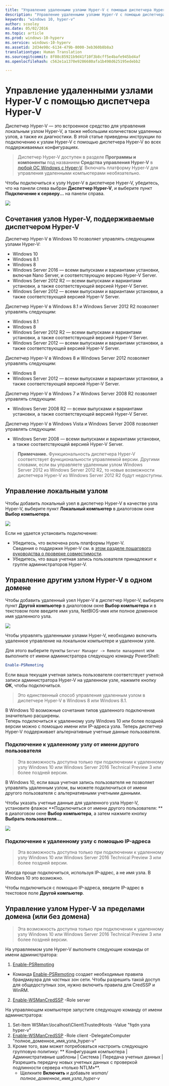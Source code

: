 ```yaml
---
title: "Управление удаленными узлами Hyper-V с помощью диспетчера Hyper-V"
description: "Управление удаленными узлами Hyper-V с помощью диспетчера Hyper-V"
keywords: "windows 10, hyper-v"
author: scooley
ms.date: 05/02/2016
ms.topic: article
ms.prod: windows-10-hyperv
ms.service: windows-10-hyperv
ms.assetid: 2d34e98c-6134-479b-8000-3eb360b8b8a3
translationtype: Human Translation
ms.sourcegitcommit: 8f08c85921b9d41f10f3b8cff5e4bafe945bd4af
ms.openlocfilehash: c562e1a1370e9286680afa1b498d625195edebb2

---
```


# Управление удаленными узлами Hyper-V с помощью диспетчера Hyper-V

Диспетчер Hyper-V — это встроенное средство для управления локальным узлом Hyper-V, а также небольшим количеством удаленных узлов, а также их диагностики.  В этой статье приведены инструкции по подключению к узлам Hyper-V с помощью диспетчера Hyper-V во всех поддерживаемых конфигурациях.

> Диспетчер Hyper-V доступен в разделе **Программы и компоненты** под названием **Средства управления Hyper-V** в [любой ОС Windows с Hyper-V](../quick_start/walkthrough_compatibility.md#operating-system-requirements).  Включать платформу Hyper-V для управления удаленными компьютерами необязательно.

Чтобы подключиться к узлу Hyper-V в диспетчере Hyper-V, убедитесь, что на панели слева выбран **Диспетчер Hyper-V**, и выберите пункт **Подключение к серверу...** на панели справа.

![](media/HyperVManager-ConnectToHost.png)

## Сочетания узлов Hyper-V, поддерживаемые диспетчером Hyper-V
Диспетчер Hyper-V в Windows 10 позволяет управлять следующими узлами Hyper-V:
* Windows 10
* Windows 8.1
* Windows 8
* Windows Server 2016 — всеми выпусками и вариантами установки, включая Nano Server, и соответствующую версию Hyper-V Server.
* Windows Server 2012 R2 — всеми выпусками и вариантами установки, а также соответствующей версией Hyper-V Server.
* Windows Server 2012 — всеми выпусками и вариантами установки, а также соответствующей версией Hyper-V Server.

Диспетчер Hyper-V в Windows 8.1 и Windows Server 2012 R2 позволяет управлять следующим:
* Windows 8.1
* Windows 8
* Windows Server 2012 R2 — всеми выпусками и вариантами установки, а также соответствующей версией Hyper-V Server.
* Windows Server 2012 — всеми выпусками и вариантами установки, а также соответствующей версией Hyper-V Server.

Диспетчер Hyper-V в Windows 8 и Windows Server 2012 позволяет управлять следующим:
* Windows 8
* Windows Server 2012 — всеми выпусками и вариантами установки, а также соответствующей версией Hyper-V Server.

Диспетчер Hyper-V в Windows 7 и Windows Server 2008 R2 позволяет управлять следующим:
* Windows Server 2008 R2 — всеми выпусками и вариантами установки, а также соответствующей версией Hyper-V Server.

Диспетчер Hyper-V в Windows Vista и Windows Server 2008 позволяет управлять следующим:
* Windows Server 2008 — всеми выпусками и вариантами установки, а также соответствующей версией Hyper-V Server.

> **Примечание.** Функциональность диспетчера Hyper-V соответствует функциональности управляемой версии. Другими словами, если вы управляете удаленным узлом Windows Server 2012 из Windows Server 2012 R2, то новые возможности диспетчера Hyper-V из Windows Server 2012 R2 будут недоступны.

## Управление локальным узлом ##
Чтобы добавить локальный узел в диспетчер Hyper-V в качестве узла Hyper-V, выберите пункт **Локальный компьютер** в диалоговом окне **Выбор компьютера**.

![](media/HyperVManager-ConnectToLocalHost.png)

Если не удается установить подключение:
*  Убедитесь, что включена роль платформы Hyper-V.  
  Сведения о поддержке Hyper-V см. в [этом разделе пошагового руководства о проверке совместимости](../quick_start/walkthrough_compatibility.md).
*  Убедитесь, что ваша учетная запись пользователя принадлежит к группе администраторов Hyper-V.


## Управление другим узлом Hyper-V в одном домене ##

Чтобы добавить удаленный узел Hyper-V в диспетчер Hyper-V, выберите пункт **Другой компьютер** в диалоговом окне **Выбор компьютера** и в текстовом поле введите имя узла, NetBIOS-имя или полное доменное имя удаленного узла.

![](media/HyperVManager-ConnectToRemoteHost.png)

Чтобы управлять удаленными узлами Hyper-V, необходимо включить удаленное управление на локальном компьютере и удаленном узле.

Для этого выберите пункты `Server Manager -> Remote management` или выполните от имени администратора следующую команду PowerShell: 

``` PowerShell
Enable-PSRemoting
```

Если ваша текущая учетная запись пользователя соответствует учетной записи администратора Hyper-V на удаленном узле, нажмите кнопку **ОК**, чтобы подключиться.  

> Это единственный способ управления удаленным узлом в диспетчере Hyper-V в Windows 8 или Windows 8.1.


В Windows 10 возможные сочетания типов удаленного подключения значительно расширены.  
Теперь подключиться к удаленному узлу Windows 10 или более поздней версии можно с помощью имени или IP-адреса узла.  Теперь диспетчер Hyper-V поддерживает альтернативные учетные данные пользователя.  


### Подключение к удаленному узлу от имени другого пользователя
> Эта возможность доступна только при подключении к удаленному узлу Windows 10 или Windows Server 2016 Technical Preview 3 или более поздней версии.

В Windows 10, если ваша учетная запись пользователя не позволяет управлять удаленным узлом, вы можете подключиться от имени другого пользователя с альтернативными учетными данными.

Чтобы указать учетные данные для удаленного узла Hyper-V, установите флажок **Подключиться от имени другого пользователя: ** в диалоговом окне **Выбор компьютера**, а затем нажмите кнопку **Выбрать пользователя...**.

![](media/HyperVManager-ConnectToRemoteHostAltCreds.png)


### Подключение к удаленному узлу с помощью IP-адреса
> Эта возможность доступна только при подключении к удаленному узлу Windows 10 или Windows Server 2016 Technical Preview 3 или более поздней версии.

Иногда проще подключиться, используя IP-адрес, а не имя узла. В Windows 10 это возможно.

Чтобы подключиться с помощью IP-адреса, введите IP-адрес в текстовое поле **Другой компьютер**.


## Управление узлом Hyper-V за пределами домена (или без домена) ##
> Эта возможность доступна только при подключении к удаленному узлу Windows 10 или Windows Server 2016 Technical Preview 3 или более поздней версии.

На управляемом узле Hyper-V выполните следующие команды от имени администратора:

1.  [Enable-PSRemoting](https://technet.microsoft.com/en-us/library/hh849694.aspx)
  * Команда [Enable-PSRemoting](https://technet.microsoft.com/en-us/library/hh849694.aspx) создает необходимые правила брандмауэра для *частных* зон сети. Чтобы разрешить такой доступ для общедоступных зон, нужно включить правила для CredSSP и WinRM.
2.  [Enable-WSManCredSSP](https://technet.microsoft.com/en-us/library/hh849872.aspx) -Role server

На управляющем компьютере запустите следующую команду от имени администратора:

1. Set-Item WSMan:\localhost\Client\TrustedHosts -Value "fqdn узла hyper-v"
2. [Enable-WSManCredSSP](https://technet.microsoft.com/en-us/library/hh849872.aspx) -Role client -DelegateComputer "полное_доменное_имя_узла_hyper-v"
3. Кроме того, вам может потребоваться настроить следующую групповую политику: ** Конфигурация компьютера | Административные шаблоны | Система | Передача учетных данных | Разрешить передачу новых учетных данных с проверкой подлинности сервера «только NTLM»**.
    * Щелкните **Включить** и добавьте *wsman/полное_доменное_имя_узла_hyper-v*



<!--HONumber=Nov16_HO1-->


